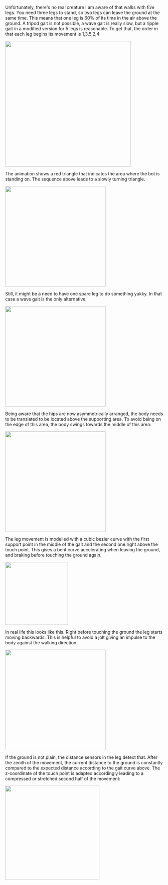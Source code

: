 Unfortunately, there's no real creature I am aware of that walks with five legs. You need three legs to stand, so two legs can leave the ground at the same time. This means that one leg is 60% of its time in the air above the ground. A tripod gait is not possible, a wave gait is really slow, but a ripple gait in a modified version for 5 legs is reasonable. To get that, the order in that each leg begins its movement is 1,3,5,2,4:

<img width=400 src="../images/ripple-gait.png"/>

The animation shows a red triangle that indicates the area where the bot is standing on. The sequence above leads to a slowly turning triangle.

<img width=320 src="../videos/gaittimeshift.gif"/>

Still, it might be a need to have one spare leg to do something yukky. In that case a wave gait is the only alternative:

<img width=320 src="../images/wave-gait-with-spare-leg.png"/>

Being aware that the hips are now asymmetrically arranged, the body needs to be translated to be located above the supporting area. To avoid being on the edge of this area, the body swings towards the middle of this area:

<img width=320 src="../videos/wave-gait-with-one-spare-leg.gif"/>

The leg movement is modelled with a cubic bezier curve with the first support point in the middle of the gait and the second one right above the touch point. This gives a bent curve accelerating when leaving the ground, and braking before touching the ground again.

<img width=200 src="../images/leg-movement.png"/>

In real life this looks like this. Right before touching the ground the leg starts moving backwards. This is helpful to avoid a jolt giving an impulse to the body against the walking direction. 

<img width=320 src="../videos/leg-movement.gif"/>

If the ground is not plain, the distance sensors in the leg detect that. After the zenith of the movement, the current distance to the ground is constantly compared to the expected distance according to the gait curve above. The z-coordinate of the touch point is adapted accordingly leading to a compressed or stretched second half of the movement:

<img width=300  src="../images/leg-movement-terrain.png"/>
